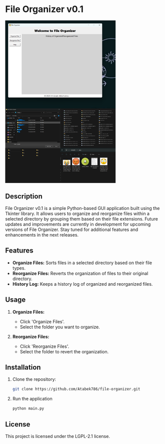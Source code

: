 # File Organizer v0.1

<div style="display: flex; flex-wrap: wrap;">
    <img src="images/1.png" width="70%" />
    <img src="images/2.png" width="35%" />
    <img src="images/3.png" width="35%" />
    <img src="images/4.png" width="35%" />
    <img src="images/5.png" width="35%" />
</div>


## Description

File Organizer v0.1 is a simple Python-based GUI application built using the Tkinter library. It allows users to organize and reorganize files within a selected directory by grouping them based on their file extensions. Future updates and improvements are currently in development for upcoming versions of File Organizer. Stay tuned for additional features and enhancements in the next releases.

## Features

- **Organize Files:** Sorts files in a selected directory based on their file types.
- **Reorganize Files:** Reverts the organization of files to their original directory.
- **History Log:** Keeps a history log of organized and reorganized files.

## Usage
1. **Organize Files:**
   - Click 'Organize Files'.
   - Select the folder you want to organize.

2. **Reorganize Files:**
   - Click 'Reorganize Files'.
   - Select the folder to revert the organization.

## Installation

1. Clone the repository:
   ```bash
   git clone https://github.com/Atabek786/file-organizer.git
   ```
2. Run the application
   ```bash
   python main.py
   ```
## License

This project is licensed under the LGPL-2.1 license.

